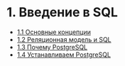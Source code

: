 # 1. Введение в SQL

- [1.1 Основные концепции](./1.1%20Basic%20Concepts)
- [1.2 Реляционная модель и SQL](./1.2%20Relational%20model%20and%20SQL)
- [1.3 Почему PostgreSQL](./1.3%20Why%20PostgreSQL%3F)
- [1.4 Устанавливаем PostgreSQL](./1.4%20Install%20PostgreSQL)
